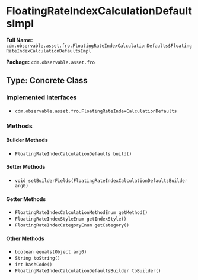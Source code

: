 # FloatingRateIndexCalculationDefaultsImpl

**Full Name:** `cdm.observable.asset.fro.FloatingRateIndexCalculationDefaults$FloatingRateIndexCalculationDefaultsImpl`

**Package:** `cdm.observable.asset.fro`

## Type: Concrete Class

### Implemented Interfaces

- `cdm.observable.asset.fro.FloatingRateIndexCalculationDefaults`

### Methods

#### Builder Methods

- `FloatingRateIndexCalculationDefaults build()`

#### Setter Methods

- `void setBuilderFields(FloatingRateIndexCalculationDefaultsBuilder arg0)`

#### Getter Methods

- `FloatingRateIndexCalculationMethodEnum getMethod()`
- `FloatingRateIndexStyleEnum getIndexStyle()`
- `FloatingRateIndexCategoryEnum getCategory()`

#### Other Methods

- `boolean equals(Object arg0)`
- `String toString()`
- `int hashCode()`
- `FloatingRateIndexCalculationDefaultsBuilder toBuilder()`

